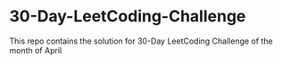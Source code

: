 # 30-Day-LeetCoding-Challenge
This repo contains the solution for 30-Day LeetCoding Challenge of the month of April  
